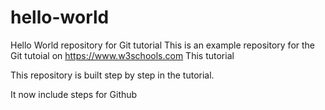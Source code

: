 # hello-world
Hello World repository for Git tutorial
This is an example repository for the Git tutoial on https://www.w3schools.com
This tutorial

This repository is built step by step in the tutorial.

It now include steps for Github


